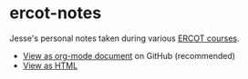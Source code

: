 # ercot-notes

Jesse's personal notes taken during various [ERCOT courses](https://www.ercot.com/services/training/courses).

+ [View as org-mode document](https://github.com/je55ek/ercot-notes/blob/main/org/ercot.org) on GitHub (recommended)
+ [View as HTML](https://je55ek.github.io/ercot-notes/)
